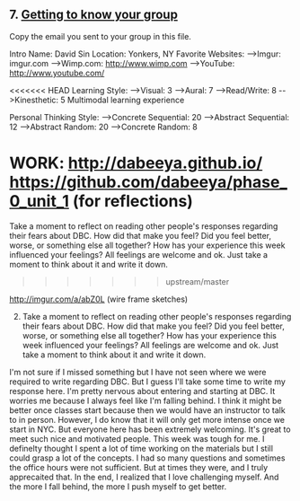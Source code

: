## 7. [Getting to know your group](7_get_to_know_your_group/readme.md)

Copy the email you sent to your group in this file.

Intro
Name: David Sin
Location: Yonkers, NY
Favorite Websites: 
-->Imgur: imgur.com
-->Wimp.com: http://www.wimp.com
-->YouTube: http://www.youtube.com/

<<<<<<< HEAD
Learning Style:
-->Visual: 3
-->Aural: 7
-->Read/Write: 8
-->Kinesthetic: 5
Multimodal learning experience

Personal Thinking Style:
-->Concrete Sequential: 20
-->Abstract Sequential: 12
-->Abstract Random: 20
-->Concrete Random: 8

WORK: 
http://dabeeya.github.io/
https://github.com/dabeeya/phase_0_unit_1 (for reflections)
=======
Take a moment to reflect on reading other people's responses regarding their fears about DBC. How did that make you feel? Did you feel better, worse, or something else all together? How has your experience this week influenced your feelings? All feelings are welcome and ok. Just take a moment to think about it and write it down. 
>>>>>>> upstream/master

http://imgur.com/a/abZ0L (wire frame sketches)


2. Take a moment to reflect on reading other people's responses regarding their fears about DBC. How did that make you feel? Did you feel better, worse, or something else all together? How has your experience this week influenced your feelings? All feelings are welcome and ok. Just take a moment to think about it and write it down. 

I'm not sure if I missed something but I have not seen where we were required to write regarding DBC. But I guess I'll take some time to write my response here. I'm pretty nervous about entering and starting at DBC. It worries me because I always feel like I'm falling behind. I think it might be better once classes start because then we would have an instructor to talk to in person. However, I do know that it will only get more intense once we start in NYC. But everyone here has been extremely welcoming. It's great to meet such nice and motivated people. This week was tough for me. I definelty thought I spent a lot of time working on the materials but I still could grasp a lot of the concepts. I had so many questions and sometimes the office hours were not sufficient. But at times they were, and I truly apprecaited that. In the end, I realized that I love challenging myself. And the more I fall behind, the more I push myself to get better.
